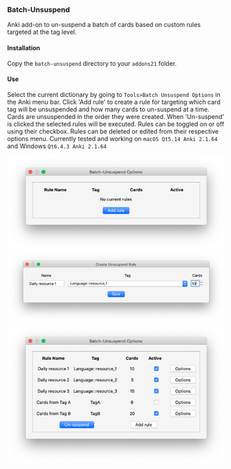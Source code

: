 ### Batch-Unsuspend

Anki add-on to un-suspend a batch of cards based on custom rules targeted at the tag level.

#### Installation

Copy the  `batch-unsuspend`  directory to your  `addons21`  folder. 

#### Use

Select the current dictionary by going to  `Tools>Batch Unsuspend Options`  in the Anki menu bar. Click 'Add rule' to create a rule for targeting which card tag will be unsuspended and how many cards to un-suspend at a time. Cards are unsuspended in the order they were created. When 'Un-suspend' is clicked the selected rules will be executed. Rules can be toggled on or off using their checkbox. Rules can be deleted or edited from their respective options menu. Currently tested and working on  `macOS Qt5.14 Anki 2.1.64` and Windows `Qt6.4.3 Anki 2.1.64`

![](./assets/options_window.png)
![](./assets/create_rule.png)
![](./assets/rules_added.png)